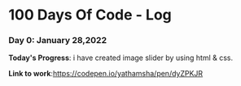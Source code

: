 # 100 Days Of Code - Log

### Day 0: January 28,2022

**Today's Progress**: i have created image slider by using html & css.

**Link to work**:https://codepen.io/yathamsha/pen/dyZPKJR

